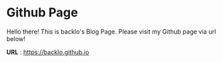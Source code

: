 # Github Page

Hello there!
This is backlo's Blog Page.
Please visit my Github page via url below!

**URL** : <https://backlo.github.io>
